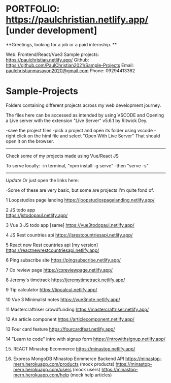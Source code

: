 # PORTFOLIO: **https://paulchristian.netlify.app/**  [under development]

**Greetings, looking for a job or a paid internship. **

Web: Frontend/React/Vue3
Sample projects: https://paulchristian.netlify.app/
Github: https://github.com/PaulChristian2021/Sample-Projects
Email: paulchristianmasayon2020@gmail.com
Phone: 09294413362

# Sample-Projects
Folders containing different projects across my web development journey.

The files here can be accessed as intended by using VSCODE and Opening a Live server with the extension "Live Server" v5.6.1 by Ritwick Dey.

-save the project files
-pick a project and open its folder using vscode
-right click on the html file and select "Open With Live Server"
That should open it on the browser.

------------------------------
Check some of my projects made using Vue/React JS

To serve locally:
  -in terminal, "npm install -g serve"
  -then "serve -s"

------------------------------
*Update*
Or just open the links here:

-Some of these are very basic, but some are projects I'm quite fond of.
  
1 Loopstudios page landing
https://loopstudiospagelanding.netlify.app/
  
2 JS todo app		
https://jstodopaul.netlify.app/
	
3 Vue 3 JS todo app		[same]
https://vue3todopaul.netlify.app/

4 JS Rest countries api
https://jsrestcountriesapi.netlify.app/
	
5 React new Rest countries api     [my version]
https://reactnewrestcountriesapi.netlify.app/

6 Ping subscribe site
https://pingsubscribe.netlify.app/

7 Cx review page
https://cxreviewpage.netlify.app/

8 Jeremy's timetrack
https://jeremytimetrack.netlify.app/

9 Tip calculator
https://tipcalcul.netlify.app/

10 Vue 3 Minimalist notes
https://vue3note.netlify.app/

11 Mastercraftriser crowdfunding
https://mastercraftriser.netlify.app/

12 An article component
https://articlecomponent.netlify.app/

13 Four card feature
https://fourcardfeat.netlify.app/

14 "Learn to code" intro with signup form
https://introwithsignup.netlify.app/

15. REACT Minastop Ecommerce
https://minastop.netlify.app/

16. Express MongoDB Minastop Eommerce Backend API
	https://minastop-mern.herokuapp.com/products (mock products)
	https://minastop-mern.herokuapp.com/users (mock users)
	https://minastop-mern.herokuapp.com/help (mock help articles)
